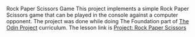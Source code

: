 Rock Paper Scissors Game
This project implements a simple Rock Paper Scissors game that can be played in the console against a computer opponent.
The project was done while doing The Foundation part of [The Odin Project](www.theodinproject.com) curriculum. The lesson link is [Project: Rock Paper Scissors](https://www.theodinproject.com/lessons/foundations-rock-paper-scissors)
